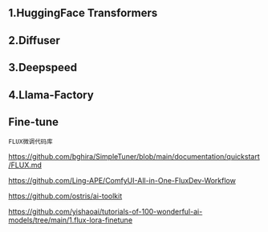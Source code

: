 ## 1.HuggingFace Transformers
## 2.Diffuser
## 3.Deepspeed
## 4.Llama-Factory
## Fine-tune
`FLUX微调代码库`

https://github.com/bghira/SimpleTuner/blob/main/documentation/quickstart/FLUX.md

﻿https://github.com/Ling-APE/ComfyUI-All-in-One-FluxDev-Workflow
 
﻿https://github.com/ostris/ai-toolkit
 
https://github.com/yishaoai/tutorials-of-100-wonderful-ai-models/tree/main/1.flux-lora-finetune
